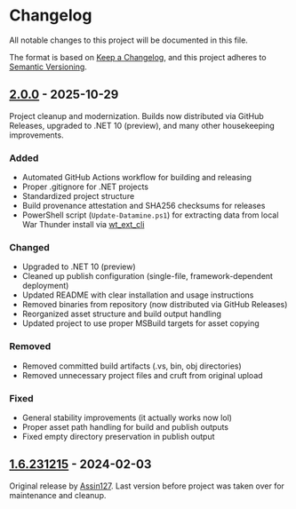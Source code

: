 # Changelog

All notable changes to this project will be documented in this file.

The format is based on [Keep a Changelog](https://keepachangelog.com/en/1.0.0/),
and this project adheres to [Semantic Versioning](https://semver.org/spec/v2.0.0.html).

## [2.0.0] - 2025-10-29

Project cleanup and modernization. Builds now distributed via GitHub Releases, upgraded to .NET 10 (preview), and many other housekeeping improvements.

### Added

- Automated GitHub Actions workflow for building and releasing
- Proper .gitignore for .NET projects
- Standardized project structure
- Build provenance attestation and SHA256 checksums for releases
- PowerShell script (`Update-Datamine.ps1`) for extracting data from local War Thunder install via [wt_ext_cli](https://github.com/Warthunder-Open-Source-Foundation/wt_ext_cli)

### Changed

- Upgraded to .NET 10 (preview)
- Cleaned up publish configuration (single-file, framework-dependent deployment)
- Updated README with clear installation and usage instructions
- Removed binaries from repository (now distributed via GitHub Releases)
- Reorganized asset structure and build output handling
- Updated project to use proper MSBuild targets for asset copying

### Removed

- Removed committed build artifacts (.vs, bin, obj directories)
- Removed unnecessary project files and cruft from original upload

### Fixed

- General stability improvements (it actually works now lol)
- Proper asset path handling for build and publish outputs
- Fixed empty directory preservation in publish output

## [1.6.231215] - 2024-02-03

Original release by [Assin127](https://live.warthunder.com/user/58909037/). Last version before project was taken over for maintenance and cleanup.

<!-- Versions -->
[2.0.0]: https://github.com/tsvl/WT-FCSGenerator/releases/tag/v2.0.0
[1.6.231215]: https://github.com/tsvl/WT-FCSGenerator/releases/tag/v1.6.231215
